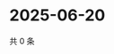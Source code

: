 # 2025-06-20

共 0 条

<!-- BEGIN ZHIHUQUESTIONS -->
<!-- 最后更新时间 Fri Jun 20 2025 22:11:19 GMT+0800 (China Standard Time) -->

<!-- END ZHIHUQUESTIONS -->
